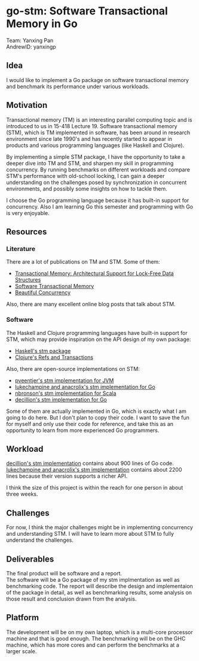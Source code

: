 # **go-stm: Software Transactional Memory in Go**
Team: Yanxing Pan  
AndrewID: yanxingp

## **Idea**
I would like to implement a Go package on software transactional memory and benchmark its performance under various workloads.

## **Motivation**
Transactional memory (TM) is an interesting parallel computing topic and is introduced to us in 15-418 Lecture 19. Software transactional memory (STM), which is TM implemented in software, has been around in research environment since late 1990's and has recently started to appear in products and various programming languages (like Haskell and Clojure).

By implementing a simple STM package, I have the opportunity to take a deeper dive into TM and STM, and sharpen my skill in programming concurrency. By running benchmarks on different workloads and compare STM's performance with old-school locking, I can gain a deeper understanding on the challenges posed by synchronization in concurrent environments, and possibly some insights on how to tackle them.

I choose the Go programming language because it has built-in support for concurrency. Also I am learning Go this semester and programming with Go is very enjoyable.

## **Resources**
### **Literature**
There are a lot of publications on TM and STM. Some of them:
* [Transactional Memory: Architectural Support for Lock-Free Data Structures](http://cs.brown.edu/~mph/HerlihyM93/herlihy93transactional.pdf)
* [Software Transactional Memory](https://groups.csail.mit.edu/tds/papers/Shavit/ShavitTouitou-podc95.pdf)
* [Beautiful Concurrency](https://www.microsoft.com/en-us/research/wp-content/uploads/2016/02/beautiful.pdf)

Also, there are many excellent online blog posts that talk about STM.

### **Software**
The Haskell and Clojure programming languages have built-in support for STM, which may provide inspiration on the API design of my own package:
* [Haskell's stm package](https://hackage.haskell.org/package/stm)
* [Clojure's Refs and Transactions](https://clojure.org/reference/refs)

Also, there are open-source implementations on STM:
* [pveentjer's stm implementation for JVM](https://github.com/pveentjer/Multiverse)
* [lukechampine and anacrolix's stm implementation for Go](https://github.com/anacrolix/stm)
* [nbronson's stm implementation for Scala](https://github.com/nbronson/scala-stm)
* [decillion's stm implementation for Go](https://github.com/decillion/go-stm)

Some of them are actually implemented in Go, which is exactly what I am going to do here. But I don't plan to copy their code. I want to save the fun for myself and only use their code for reference, and take this as an opportunity to learn from more experienced Go programmers.

## **Workload**
[decillion's stm implementation](https://github.com/decillion/go-stm) contains about 900 lines of Go code.
[lukechampine and anacrolix's stm implementation](https://github.com/anacrolix/stm) contains about 2200 lines because their version supports a richer API.

I think the size of this project is within the reach for one person in about three weeks.

## **Challenges**
For now, I think the major challenges might be in implementing concurrency and understanding STM. I will have to learn more about STM to fully understand the challenges.

## **Deliverables**
The final product will be software and a report.  
The software will be a Go package of my stm implmentation as well as benchmarking code.
The report will describe the design and implementaion of the package in detail, as well as benchmarking results, some analysis on those result and conclusion drawn from the analysis.

## **Platform**
The development will be on my own laptop, which is a multi-core processor machine and that is good enough.
The benchmarking will be on the GHC machine, which has more cores and can perform the benchmarks at a larger scale.


